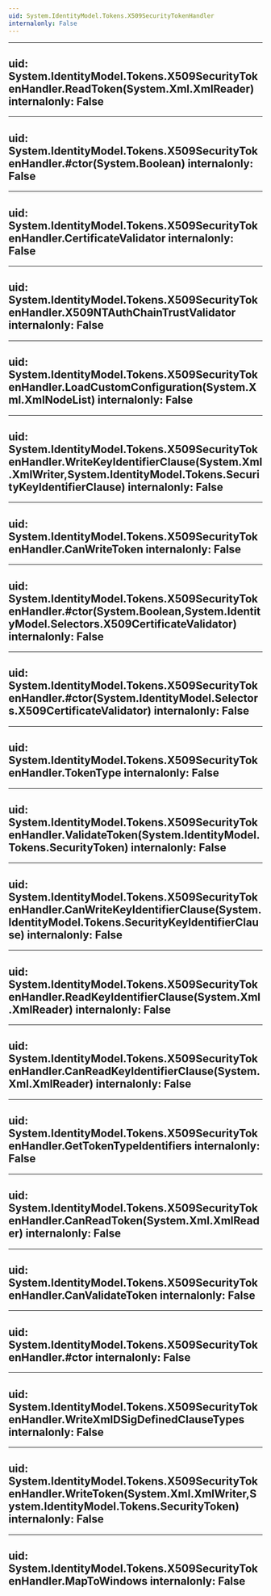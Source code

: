 ```yaml
---
uid: System.IdentityModel.Tokens.X509SecurityTokenHandler
internalonly: False
---
```


---
uid: System.IdentityModel.Tokens.X509SecurityTokenHandler.ReadToken(System.Xml.XmlReader)
internalonly: False
---

---
uid: System.IdentityModel.Tokens.X509SecurityTokenHandler.#ctor(System.Boolean)
internalonly: False
---

---
uid: System.IdentityModel.Tokens.X509SecurityTokenHandler.CertificateValidator
internalonly: False
---

---
uid: System.IdentityModel.Tokens.X509SecurityTokenHandler.X509NTAuthChainTrustValidator
internalonly: False
---

---
uid: System.IdentityModel.Tokens.X509SecurityTokenHandler.LoadCustomConfiguration(System.Xml.XmlNodeList)
internalonly: False
---

---
uid: System.IdentityModel.Tokens.X509SecurityTokenHandler.WriteKeyIdentifierClause(System.Xml.XmlWriter,System.IdentityModel.Tokens.SecurityKeyIdentifierClause)
internalonly: False
---

---
uid: System.IdentityModel.Tokens.X509SecurityTokenHandler.CanWriteToken
internalonly: False
---

---
uid: System.IdentityModel.Tokens.X509SecurityTokenHandler.#ctor(System.Boolean,System.IdentityModel.Selectors.X509CertificateValidator)
internalonly: False
---

---
uid: System.IdentityModel.Tokens.X509SecurityTokenHandler.#ctor(System.IdentityModel.Selectors.X509CertificateValidator)
internalonly: False
---

---
uid: System.IdentityModel.Tokens.X509SecurityTokenHandler.TokenType
internalonly: False
---

---
uid: System.IdentityModel.Tokens.X509SecurityTokenHandler.ValidateToken(System.IdentityModel.Tokens.SecurityToken)
internalonly: False
---

---
uid: System.IdentityModel.Tokens.X509SecurityTokenHandler.CanWriteKeyIdentifierClause(System.IdentityModel.Tokens.SecurityKeyIdentifierClause)
internalonly: False
---

---
uid: System.IdentityModel.Tokens.X509SecurityTokenHandler.ReadKeyIdentifierClause(System.Xml.XmlReader)
internalonly: False
---

---
uid: System.IdentityModel.Tokens.X509SecurityTokenHandler.CanReadKeyIdentifierClause(System.Xml.XmlReader)
internalonly: False
---

---
uid: System.IdentityModel.Tokens.X509SecurityTokenHandler.GetTokenTypeIdentifiers
internalonly: False
---

---
uid: System.IdentityModel.Tokens.X509SecurityTokenHandler.CanReadToken(System.Xml.XmlReader)
internalonly: False
---

---
uid: System.IdentityModel.Tokens.X509SecurityTokenHandler.CanValidateToken
internalonly: False
---

---
uid: System.IdentityModel.Tokens.X509SecurityTokenHandler.#ctor
internalonly: False
---

---
uid: System.IdentityModel.Tokens.X509SecurityTokenHandler.WriteXmlDSigDefinedClauseTypes
internalonly: False
---

---
uid: System.IdentityModel.Tokens.X509SecurityTokenHandler.WriteToken(System.Xml.XmlWriter,System.IdentityModel.Tokens.SecurityToken)
internalonly: False
---

---
uid: System.IdentityModel.Tokens.X509SecurityTokenHandler.MapToWindows
internalonly: False
---
